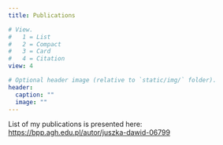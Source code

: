 ```yaml
---
title: Publications

# View.
#   1 = List
#   2 = Compact
#   3 = Card
#   4 = Citation
view: 4

# Optional header image (relative to `static/img/` folder).
header:
  caption: ""
  image: ""
---
```


List of my publications is presented here:  https://bpp.agh.edu.pl/autor/juszka-dawid-06799 

